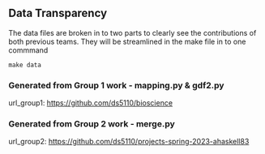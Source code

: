 ## Data Transparency

The data files are broken in to two parts to clearly see the contributions of both previous teams. They will be streamlined in the make file in to one commmand

```
make data
```

### Generated from Group 1 work - mapping.py & gdf2.py

url_group1: https://github.com/ds5110/bioscience


### Generated from Group 2 work - merge.py

url_group2: https://github.com/ds5110/projects-spring-2023-ahaskell83









